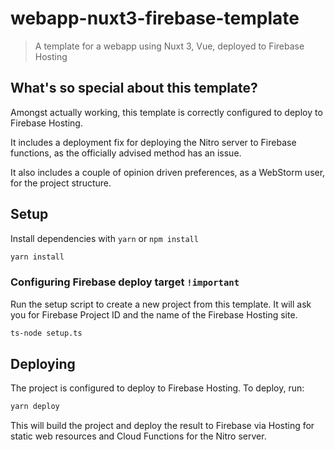 # webapp-nuxt3-firebase-template

> A template for a webapp using Nuxt 3, Vue, deployed to Firebase Hosting

## What's so special about this template?

Amongst actually working, this template is correctly configured to deploy to Firebase Hosting.

It includes a deployment fix for deploying the Nitro server to Firebase functions, as the officially advised method has
an issue.

It also includes a couple of opinion driven preferences, as a WebStorm user, for the project structure.

## Setup

Install dependencies with
`yarn` or `npm install`

``` bash
yarn install
```

### Configuring Firebase deploy target `!important`

Run the setup script to create a new project from this template. It will ask you for Firebase Project ID and the name of
the Firebase Hosting site.

``` bash
ts-node setup.ts
```

## Deploying

The project is configured to deploy to Firebase Hosting. To deploy, run:

``` bash
yarn deploy
```

This will build the project and deploy the result to Firebase via Hosting for static web resources and Cloud Functions
for the
Nitro server.
